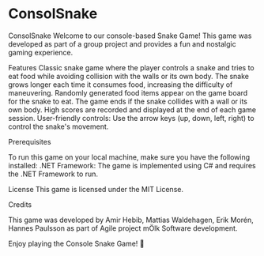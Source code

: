 # ConsolSnake
ConsolSnake
Welcome to our console-based Snake Game! This game was developed as part of a group project and provides a fun and nostalgic gaming experience.

Features
Classic snake game where the player controls a snake and tries to eat food while avoiding collision with the walls or its own body.
The snake grows longer each time it consumes food, increasing the difficulty of maneuvering.
Randomly generated food items appear on the game board for the snake to eat.
The game ends if the snake collides with a wall or its own body.
High scores are recorded and displayed at the end of each game session.
User-friendly controls: Use the arrow keys (up, down, left, right) to control the snake's movement.

Prerequisites

To run this game on your local machine, make sure you have the following installed:
.NET Framework: The game is implemented using C# and requires the .NET Framework to run.

License
This game is licensed under the MIT License.

Credits

This game was developed by Amir Hebib,  Mattias Waldehagen, Erik Morén, Hannes Paulsson as part of Agile project mÖlk Software development.

Enjoy playing the Console Snake Game! 🐍
